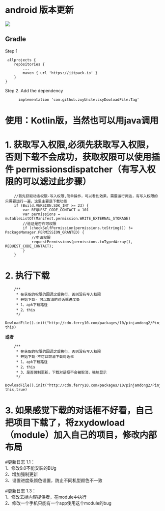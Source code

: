 # android 版本更新


[![](https://jitpack.io/v/zxyUncle/zxyDowloadFile.svg)](https://jitpack.io/#zxyUncle/zxyDowloadFile)

Gradle
-----
Step 1    
	

     allprojects {  
		repositories {    
			...    
			maven { url 'https://jitpack.io' }     
		}    
	}    

Step 2. Add the dependency

          implementation 'com.github.zxyUncle:zxyDowloadFile:Tag'

# 使用：Kotlin版，当然也可以用java调用

#  1. 获取写入权限,必须先获取写入权限，否则下载不会成功，获取权限可以使用插件 permissionsdispatcher（有写入权限的可以滤过此步骤）

        //首先获取动态权限-写入权限,简单操作，可以看到效果，需要运行两边，有写入权限的只需要运行一遍，这里主要是下载功能
        if (Build.VERSION.SDK_INT >= 23) {
            var REQUEST_CODE_CONTACT = 101
            var permissions = mutableListOf(Manifest.permission.WRITE_EXTERNAL_STORAGE)
            //验证是否许可权限
            if (checkSelfPermission(permissions.toString()) != PackageManager.PERMISSION_GRANTED) {
                //申请权限
                requestPermissions(permissions.toTypedArray(), REQUEST_CODE_CONTACT);
            }
        }

#  2. 执行下载

        /**
         * 在获取的权限的回调之后执行，否则没有写入权限
         * 开始下载- 可以取消的对话框进度条
         * 1、apk下载路径
         * 2、this
         */
        DowloadFile().init("http://cdn.ferry10.com/packages/10/pinjamdong2/PinjamDong.apk", this)

**或者**   
    
        /**
         * 在获取的权限的回调之后执行，否则没有写入权限
         * 开始下载-不可以取消下载对话框
         * 1、apk下载路径
         * 2、this
         * 3、是否强制更新，下载对话框不会被取消，强制显示
         */
        DowloadFile().init("http://cdn.ferry10.com/packages/10/pinjamdong2/PinjamDong.apk", this,true)    
#  3. 如果感觉下载的对话框不好看，自己把项目下载了，将zxydowload（module）加入自己的项目，修改内部布局  


#更新日志 1.1：  
1、修改9.0不能安装的BUg  
2、增加强制更新   
3、设置进度条颜色设置，防止不同机型颜色不一致   

#更新日志 1.3：    
1、修改去掉内容提供者，在module中执行    
2、修改一个手机只能有一个app使用这个module的bug  
